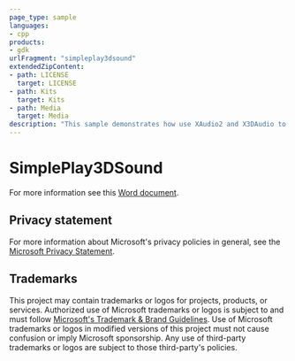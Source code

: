 ```yaml
---
page_type: sample
languages:
- cpp
products:
- gdk
urlFragment: "simpleplay3dsound"
extendedZipContent:
- path: LICENSE
  target: LICENSE
- path: Kits
  target: Kits
- path: Media
  target: Media
description: "This sample demonstrates how use XAudio2 and X3DAudio to playback positional audio on Xbox."
---
```


# SimplePlay3DSound

For more information see this [Word document](https://github.com/microsoft/Xbox-GDK-Samples/blob/main/Samples/Audio/SimplePlay3DSound/Readme.docx).

## Privacy statement

For more information about Microsoft's privacy policies in general, see the [Microsoft Privacy Statement](https://privacy.microsoft.com/privacystatement/).

## Trademarks

This project may contain trademarks or logos for projects, products, or services. Authorized use of Microsoft trademarks or logos is subject to and must follow [Microsoft's Trademark & Brand Guidelines](https://www.microsoft.com/en-us/legal/intellectualproperty/trademarks/usage/general). Use of Microsoft trademarks or logos in modified versions of this project must not cause confusion or imply Microsoft sponsorship. Any use of third-party trademarks or logos are subject to those third-party's policies.
